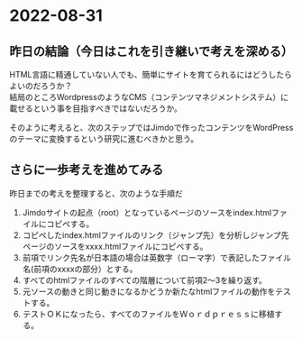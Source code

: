 # 2022-08-31
## 昨日の結論（今日はこれを引き継いで考えを深める）
HTML言語に精通していない人でも、簡単にサイトを育てられるにはどうしたらよいのだろうか？  
結局のところWordpressのようなCMS（コンテンツマネジメントシステム）に載せるという事を目指すべきではないだろうか。

そのように考えると、次のステップではJimdoで作ったコンテンツをWordPressのテーマに変換するという研究に進むべきかと思う。  

## さらに一歩考えを進めてみる
昨日までの考えを整理すると、次のような手順だ  
1. Jimdoサイトの起点（root）となっているページのソースをindex.htmlファイルにコピペする。
2. コピペしたindex.htmlファイルのリンク（ジャンプ先）を分析しジャンプ先ページのソースをxxxx.htmlファイルにコピペする。
3. 前項でリンク先名が日本語の場合は英数字（ローマ字）で表記したファイル名(前項のxxxxの部分）とする。
4. すべてのhtmlファイルのすべての階層について前項2～3を繰り返す。
5. 元ソースの動きと同じ動きになるかどうか新たなhtmlファイルの動作をテストする。
6. テストＯＫになったら、すべてのファイルをＷｏｒｄｐｒｅｓｓに移植する。





 
<!--

<img src="../../images/space.png" width="100%" height="150px"/>

<details>
<summary><h2 style="display:inline">テンプレ</h2></summary>
 <h3>タイトル</h3>
 <ol>
  <li>番号付きリスト</li>
  <li></li>
 </ol>
 <ul>
  <li>記号付きリスト</li>
  <li></li>
 </ul>
</details>

-->


